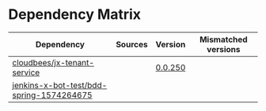 # Dependency Matrix

Dependency | Sources | Version | Mismatched versions
---------- | ------- | ------- | -------------------
[cloudbees/jx-tenant-service](https://github.com/cloudbees/jx-tenant-service) |  | [0.0.250](https://github.com/cloudbees/jx-tenant-service/releases/tag/v0.0.250) | 
[jenkins-x-bot-test/bdd-spring-1574264675](https://github.com/jenkins-x-bot-test/bdd-spring-1574264675.git) |  | []() | 
